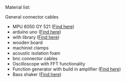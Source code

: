 Material list: 

General connector cables
- MPU 6050 GY 521 ([Find here](https://www.hobbyelectronica.nl/product/mpu-6050/?gclid=CjwKCAjwiOv7BRBREiwAXHbv3JpXR1-f6w-1HkPVk7sM9gnUfE9YpOE2xB7_mbVgdjTFjoOhbE829BoCunQQAvD_BwE))
- arduino uno ([Find here](https://www.digikey.nl/nl/product-highlight/a/arduino/uno-mcu-board?utm_adgroup=General&utm_source=google&utm_medium=cpc&utm_campaign=Dynamic%20Search_NL_Product&utm_term=&productid=&gclid=CjwKCAjwiOv7BRBREiwAXHbv3HLt9RnmPPPnADBILXMiO9-UBYqMToaJAMVYHcCmITXrXXslW1e6eBoC0u0QAvD_BwE))
- with library ([Find here](https://github.com/jrowberg/i2cdevlib))
- wooden board
- machinist clamps
- acoustic isolation foam 
- bnc connector cables
- Oscilloscope with FFT functionality 
- Function generator with build in amplifier ([Find here](http://www.djb.co.uk/ppe_function_generator.html))
- Bass shaker ([Find here](http://www.powerstar-tech.com/50-watts-bass-shaker-p21.html))